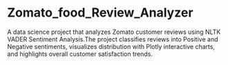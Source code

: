 # Zomato_food_Review_Analyzer
A data science project that analyzes Zomato customer reviews using NLTK VADER Sentiment Analysis.The project classifies reviews into Positive and Negative sentiments, visualizes distribution with Plotly interactive charts, and highlights overall customer satisfaction trends.
